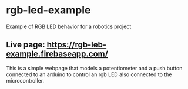 # rgb-led-example
Example of RGB LED behavior for a robotics project
## Live page: https://rgb-leb-example.firebaseapp.com/

This is a simple webpage that models a potentiometer and a push button connected to an arduino to control an rgb LED also connected to the microcontroller.


